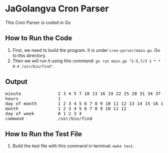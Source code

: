 # JaGolangva Cron Parser

This Cron Parser is coded in Go

## How to Run the Code

1. First, we need to build the program. It is under `cron-parser/main.go`. Go to this directory.
4. Then we will run it using this command: `go run main.go "2-5,7/3 1 * * 0-4 /usr/bin/find"`.

## Output
<div id="output" style="position: relative;">
  <pre>
minute              2 3 4 5 7 10 13 16 19 22 25 28 31 34 37 40 43 46 49 52 55 58 
hours               1 
day of month        1 2 3 4 5 6 7 8 9 10 11 12 13 14 15 16 17 18 19 20 21 22 23 24 25 26 27 28 29 30 31 
month               1 2 3 4 5 6 7 8 9 10 11 12 
day of week         0 1 2 3 4 
command             /usr/bin/find
</div>

## How to Run the Test File

1. Build the test file with this command in terminal: `make test`.